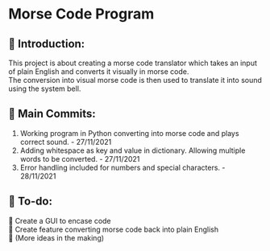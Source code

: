 # Morse Code Program
## 🍼 Introduction:  
This project is about creating a morse code translator which takes an input of plain English and converts it visually in morse code.  
The conversion into visual morse code is then used to translate it into sound using the system bell.    

## 🥊 Main Commits:
1. Working program in Python converting into morse code and plays correct sound. - 27/11/2021  
2. Adding whitespace as key and value in dictionary. Allowing multiple words to be converted. - 27/11/2021  
3. Error handling included for numbers and special characters. - 28/11/2021  

## 🚀 To-do:
🔨 Create a GUI to encase code    
🔨 Create feature converting morse code back into plain English  
🔨 (More ideas in the making)  
